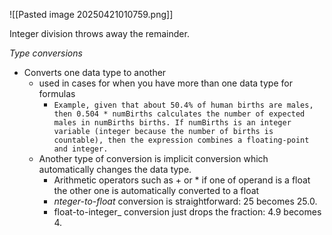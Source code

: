 ![[Pasted image 20250421010759.png]]


Integer division throws away the remainder.

*Type conversions*
* Converts one data type to another 
	* used in cases for when you have more than one data type for formulas 
		* `Example, given that about 50.4% of human births are males, then 0.504 * numBirths calculates the number of expected males in numBirths births. If numBirths is an integer variable (integer because the number of births is countable), then the expression combines a floating-point and integer.`
	* Another type of conversion is implicit conversion which automatically changes the data type. 
		* Arithmetic operators such as + or * if one of operand is a float the other one is automatically converted to a float 
		* _nteger-to-float_ conversion is straightforward: 25 becomes 25.0.
		* float-to-integer_ conversion just drops the fraction: 4.9 becomes 4.
